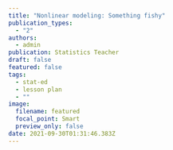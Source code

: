 ```yaml
---
title: "Nonlinear modeling: Something fishy"
publication_types:
  - "2"
authors:
  - admin
publication: Statistics Teacher
draft: false
featured: false
tags:
  - stat-ed
  - lesson plan
  - ""
image:
  filename: featured
  focal_point: Smart
  preview_only: false
date: 2021-09-30T01:31:46.383Z
---
```

